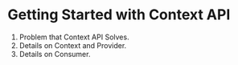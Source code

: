 # Getting Started with Context API

1.  Problem that Context API Solves.
2.  Details on Context and Provider.
3.  Details on Consumer.
